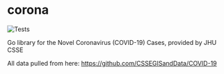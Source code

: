 # corona

![Tests](https://github.com/Oshuma/corona/workflows/Tests/badge.svg)

Go library for the Novel Coronavirus (COVID-19) Cases, provided by JHU CSSE

All data pulled from here: https://github.com/CSSEGISandData/COVID-19
